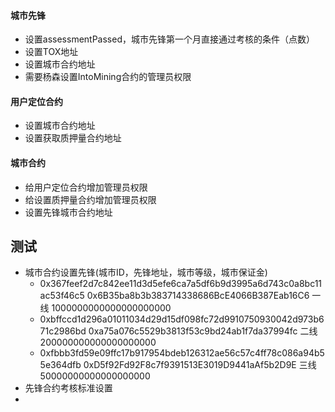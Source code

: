 #### 城市先锋

- 设置assessmentPassed，城市先锋第一个月直接通过考核的条件（点数）
- 设置TOX地址
- 设置城市合约地址
- 需要杨森设置IntoMining合约的管理员权限

#### 用户定位合约

- 设置城市合约地址
- 设置获取质押量合约地址

#### 城市合约

- 给用户定位合约增加管理员权限
- 给设置质押量合约增加管理员权限
- 设置先锋城市合约地址

## 测试

- 城市合约设置先锋(城市ID，先锋地址，城市等级，城市保证金)
    - 0x367feef2d7c842ee11d3d5efe6ca7a5df6b9d3995a6d743c0a8bc11ac53f46c5 0x6B35ba8b3b383714338686BcE4066B387Eab16C6 一线
      1000000000000000000000
    - 0xbffccd1d296a01011034d29d15df098fc72d9910750930042d973b671c2986bd 0xa75a076c5529b3813f53c9bd24ab1f7da37994fc 二线
      200000000000000000000
    - 0xfbbb3fd59e09ffc17b917954bdeb126312ae56c57c4ff78c086a94b55e364dfb 0xD5f92Fd92F8c7f9391513E3019D9441aAf5b2D9E 三线
      50000000000000000000
- 先锋合约考核标准设置
- 